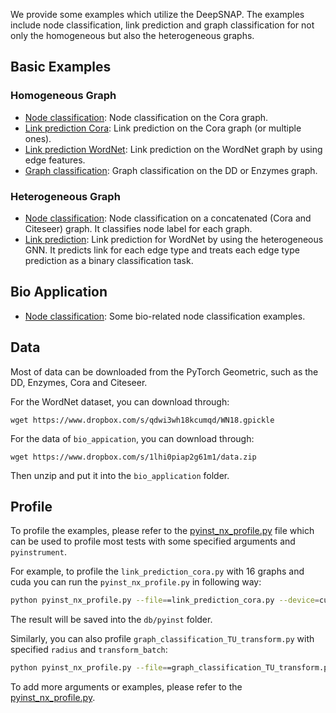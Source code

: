 We provide some examples which utilize the DeepSNAP.
The examples include node classification, link prediction and graph classification for not only the homogeneous but also the heterogeneous graphs.

## Basic Examples

### Homogeneous Graph
* [Node classification](node_classification.py): Node classification on the Cora graph.
* [Link prediction Cora](link_prediction_cora.py): Link prediction on the Cora graph (or multiple ones).
* [Link prediction WordNet](wn_prediction.py): Link prediction on the WordNet graph by using edge features.
* [Graph classification](graph_classification.py): Graph classification on the DD or Enzymes graph.

### Heterogeneous Graph
* [Node classification](heterogeneous/node_classification.py): Node classification on a concatenated (Cora and Citeseer) graph. It classifies node label for each graph.
* [Link prediction](heterogeneous/link_prediction.py): Link prediction for WordNet by using the heterogeneous GNN. It predicts link for each edge type and treats each edge type prediction as a binary classification task.

## Bio Application
* [Node classification](bio_application): Some bio-related node classification examples.

## Data
Most of data can be downloaded from the PyTorch Geometric, such as the DD, Enzymes, Cora and Citeseer.

For the WordNet dataset, you can download through:
```
wget https://www.dropbox.com/s/qdwi3wh18kcumqd/WN18.gpickle
```

For the data of `bio_appication`, you can download through:
```
wget https://www.dropbox.com/s/1lhi0piap2g61m1/data.zip
```
Then unzip and put it into the `bio_application` folder.

## Profile

To profile the examples, please refer to the [pyinst_nx_profile.py](pyinst_nx_profile.py) file which can be used to profile most tests with some specified arguments and `pyinstrument`.

For example, to profile the `link_prediction_cora.py` with 16 graphs and cuda you can run the `pyinst_nx_profile.py` in following way:

```bash
python pyinst_nx_profile.py --file==link_prediction_cora.py --device=cuda --num_graphs=16
```

The result will be saved into the `db/pyinst` folder.

Similarly, you can also profile `graph_classification_TU_transform.py` with specified `radius` and `transform_batch`:

```bash
python pyinst_nx_profile.py --file==graph_classification_TU_transform.py --device=cuda --transform_batch ego --radius 1
```

To add more arguments or examples, please refer to the [pyinst_nx_profile.py](pyinst_nx_profile.py).